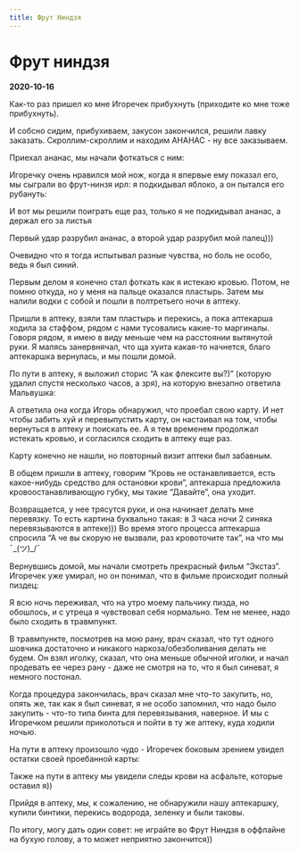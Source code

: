 ```yaml
---
title: Фрут Ниндзя
---
```


# Фрут ниндзя

**2020-10-16**

Как-то раз пришел ко мне Игоречек прибухнуть (приходите ко мне тоже прибухнуть).

И собсно сидим, прибухиваем,
закусон закончился, решили лавку заказать. Скроллим-скроллим и находим АНАНАС - ну все заказываем.

Приехал ананас, мы начали фоткаться с ним:

<img-row :images="['/cool-story/fruit-ninja/pineapple.jpg']"></img-row>

Игоречку очень нравился мой нож, когда я впервые ему показал его, мы сыграли во фрут-нинзя ирл: я подкидывал
яблоко, а он пытался его рубануть:

<img-row :images="['/cool-story/fruit-ninja/knife.jpg']"></img-row>

И вот мы решили поиграть еще раз, только я не подкидывал ананас, а держал его за листья

<img-row :images="['/cool-story/fruit-ninja/pineapple-knife.jpg']"></img-row>

Первый удар разрубил ананас, а второй удар разрубил мой палец)))

<img-row :images="['/cool-story/fruit-ninja/deep-cuts-1.jpg', '/cool-story/fruit-ninja/deep-cuts-2.jpg']"></img-row>

Очевидно что я тогда испытывал разные чувства, но боль не особо, ведь я был синий.

Первым делом я конечно стал фоткать как я истекаю кровью. Потом, не помню откуда, но у меня на пальце оказался
пластырь. Затем мы налили водки с собой и пошли в полтретьего ночи в аптеку.

Пришли в аптеку, взяли там пластырь и перекись, а пока аптекарша ходила за стаффом, рядом с нами тусовались
какие-то маргиналы. Говоря рядом, я имею в виду меньше чем на расстоянии вытянутой руки. Я малясь занервнячал, что
ща хуита какая-то начнется, благо аптекаршка вернулась, и мы пошли домой.

По пути в аптеку, я выложил сторис “А как флексите вы?)” (которую удалил спустя несколько часов, а зря), на
которую внезапно ответила Мальвушка:

<img-row :images="['/cool-story/fruit-ninja/malvushk.jpg']"></img-row>

А ответила она когда Игорь обнаружил, что проебал свою карту. И нет чтобы забить хуй и перевыпустить карту, он
настаивал на том, чтобы вернуться в аптеку и поискать ее. А я тем временем продолжал истекать кровью, и согласился
сходить в аптеку еще раз.

Карту конечно не нашли, но повторный визит аптеки был забавным.

В общем пришли в аптеку, говорим “Кровь не
останавливается, есть какое-нибудь средство для остановки крови”, аптекарша предложила кровоостанавливающую губку,
мы такие “Давайте”, она уходит.

Возвращается, у нее трясутся руки, и она начинает делать мне перевязку. То есть картина буквально такая: в 3 часа
ночи 2 синяка перевязываются в аптеке))) Во время этого процесса аптекарша спросила “А че вы скорую не вызвали,
раз кровоточите так”, на что мы ¯\_(ツ)_/¯

Вернувшись домой, мы начали смотреть прекрасный фильм “Экстаз”. Игоречек уже умирал, но он понимал, что в фильме
происходит полный пиздец:

<img-row :images="['/cool-story/fruit-ninja/climax.jpg']"></img-row>


Я всю ночь переживал, что на утро моему пальчику пизда, но обошлось, и с утреца я чувствовал себя нормально.
Тем не менее, надо было сходить в травмпункт.


В травмпункте, посмотрев на мою рану, врач сказал, что тут одного шовчика достаточно и никакого
наркоза/обезболивания делать не будем. Он взял иголку, сказал, что она меньше обычной иголки, и начал продевать ее
через рану - даже не смотря на то, что я был синеват, я немного постонал.


Когда процедура закончилась, врач сказал мне что-то закупить, но, опять же, так как я был синеват, я не особо
запомнил, что надо было закупить - что-то типа бинта для перевязывания, наверное. И мы с Игоречком решили
приколоться и пойти в ту же аптеку, куда ходили ночью.

На пути в аптеку произошло чудо - Игоречек боковым зрением увидел остатки своей проебанной карты:

<img-row :images="['/cool-story/fruit-ninja/card.jpg']"></img-row>

Также на пути в аптеку мы увидели следы крови на асфальте, которые оставил я))

Прийдя в аптеку, мы, к сожалению, не обнаружили нашу аптекаршку, купили бинтики, перекись водорода, зеленку и были
таковы.

По итогу, могу дать один совет: не играйте во Фрут Ниндзя в оффлайне на бухую голову, а то может неприятно
закончится))

<img-row :images="['/cool-story/fruit-ninja/seam.jpg']"></img-row>
